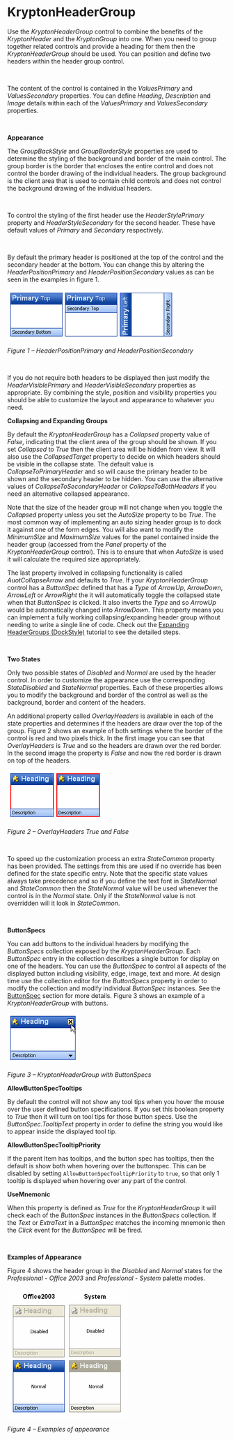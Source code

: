 # KryptonHeaderGroup

Use the *KryptonHeaderGroup* control to combine the benefits of the
*KryptonHeader* and the *KryptonGroup* into one. When you need to group together
related controls and provide a heading for them then the *KryptonHeaderGroup*
should be used. You can position and define two headers within the header group
control.

 

The content of the control is contained in the *ValuesPrimary* and
*ValuesSecondary* properties. You can define *Heading*, *Description* and
*Image* details within each of the *ValuesPrimary* and *ValuesSecondary*
properties.

 

**Appearance** 

The *GroupBackStyle* and *GroupBorderStyle* properties are used to determine the
styling of the background and border of the main control. The group border is
the border that encloses the entire control and does not control the border
drawing of the individual headers. The group background is the client area that
is used to contain child controls and does not control the background drawing of
the individual headers.

 

To control the styling of the first header use the *HeaderStylePrimary* property
and *HeaderStyleSecondary* for the second header. These have default values
of *Primary* and *Secondary* respectively.

 

By default the primary header is positioned at the top of the control and the
secondary header at the bottom. You can change this by altering the
*HeaderPositionPrimary* and *HeaderPositionSecondary* values as can be seen in
the examples in figure 1.

![*Figure 1 – HeaderPositionPrimary and HeaderPositionSecondary*](Images/KryptonHeaderGroup1.png)

*Figure 1 – HeaderPositionPrimary and HeaderPositionSecondary*

 

If you do not require both headers to be displayed then just modify the
*HeaderVisiblePrimary* and *HeaderVisibleSecondary* properties as appropriate.
By combining the style, position and visibility properties you should be able to
customize the layout and appearance to whatever you need.  
  
**Collapsing and Expanding Groups**  

By default the *KryptonHeaderGroup* has a *Collapsed* property value of *False,*
indicating that the client area of the group should be shown. If you set
*Collapsed* to *True* then the client area will be hidden from view. It will
also use the *CollapsedTarget* property to decide on which headers should be
visible in the collapse state. The default value is *CollapseToPrimaryHeader*
and so will cause the primary header to be shown and the secondary header to be
hidden. You can use the alternative values of *CollapseToSecondaryHeader* or
*CollapseToBothHeaders* if you need an alternative collapsed appearance.  
  
Note that the size of the header group will not change when you toggle the
*Collapsed* property unless you set the *AutoSize* property to be *True*. The
most common way of implementing an auto sizing header group is to dock it
against one of the form edges. You will also want to modify the *MinimumSize*
and *MaximumSize* values for the panel contained inside the header group
(accessed from the *Panel* property of the *KryptonHeaderGroup* control). This
is to ensure that when *AutoSize* is used it will calculate the required size
appropriately.  
  
The last property involved in collapsing functionality is called
*AuotCollapseArrow* and defaults to *True*. If your *KryptonHeaderGroup* control
has a *ButtonSpec* defined that has a *Type* of *ArrowUp*, *ArrowDown*,
*ArrowLeft* or *ArrowRight* the it will automatically toggle the collapsed state
when that *ButtonSpec* is clicked. It also inverts the *Type* and so *ArrowUp*
would be automatically changed into *ArrowDown*. This property means you can
implement a fully working collapsing/expanding header group without needing to
write a single line of code. Check out the [Expanding HeaderGroups (DockStyle)](../Tutorials/Expanding%20HeaderGroups%20DockStyle.md) tutorial to see the detailed steps.

 

**Two States** 

Only two possible states of *Disabled* and *Normal* are used by the header
control. In order to customize the appearance use the corresponding
*StateDisabled* and *StateNormal* properties. Each of these properties allows
you to modify the background and border of the control as well as the
background, border and content of the headers.

An additional property called *OverlayHeaders* is available in each of the state
properties and determines if the headers are draw over the top of the group.
Figure 2 shows an example of both settings where the border of the control is
red and two pixels thick. In the first image you can see that *OverlayHeaders*
is *True* and so the headers are drawn over the red border. In the second image
the property is *False* and now the red border is drawn on top of the headers.

![*Figure 2 – OverlayHeaders True and False*](Images/KryptonHeaderGroup2.png)

*Figure 2 – OverlayHeaders True and False*

 

To speed up the customization process an extra *StateCommon* property has been
provided. The settings from this are used if no override has been defined for
the state specific entry. Note that the specific state values always take
precedence and so if you define the text font in *StateNormal* and *StateCommon*
then the *StateNormal* value will be used whenever the control is in the
*Normal* state. Only if the *StateNormal* value is not overridden will it look
in *StateCommon*.

 

**ButtonSpecs**  

You can add buttons to the individual headers by modifying the *ButtonSpecs*
collection exposed by the *KryptonHeaderGroup*. Each *ButtonSpec* entry in the
collection describes a single button for display on one of the headers. You can
use the *ButtonSpec* to control all aspects of the displayed button including
visibility, edge, image, text and more. At design time use the collection editor
for the *ButtonSpecs* property in order to modify the collection and modify
individual *ButtonSpec* instances. See the [ButtonSpec](buttonspec.md) section for
more details. Figure 3 shows an example of a *KryptonHeaderGroup* with buttons.

![*Figure 3 – KryptonHeaderGroup with ButtonSpecs*](Images/KryptonHeaderGroup3.png)

*Figure 3 – KryptonHeaderGroup with ButtonSpecs*

  
**AllowButtonSpecTooltips**  

By default the control will not show any tool tips when you hover the mouse over
the user defined button specifications. If you set this boolean property to
*True* then it will turn on tool tips for those button specs. Use the
*ButtonSpec.TooltipText* property in order to define the string you would like
to appear inside the displayed tool tip.

**AllowButtonSpecTooltipPriority**

If the parent Item has tooltips, and the button spec has tooltips, then
the default is show both when hovering over the buttonspec. This can be disabled 
by setting `AllowButtonSpecTooltipPriority` to `true`, so that only 1 tooltip is
displayed when hovering over any part of the control. 

**UseMnemonic**

When this property is defined as *True* for the *KryptonHeaderGroup* it will
check each of the *ButtonSpec* instances in the *ButtonSpecs* collection. If the
*Text* or *ExtraText* in a *ButtonSpec* matches the incoming mnemonic then the
*Click* event for the *ButtonSpec* will be fired.

 

**Examples of Appearance** 

Figure 4 shows the header group in the *Disabled* and *Normal* states for the
*Professional - Office 2003* and *Professional - System* palette modes.

![*Figure 4 – Examples of appearance*](Images/KryptonHeaderGroup4.png)

*Figure 4 – Examples of appearance*
